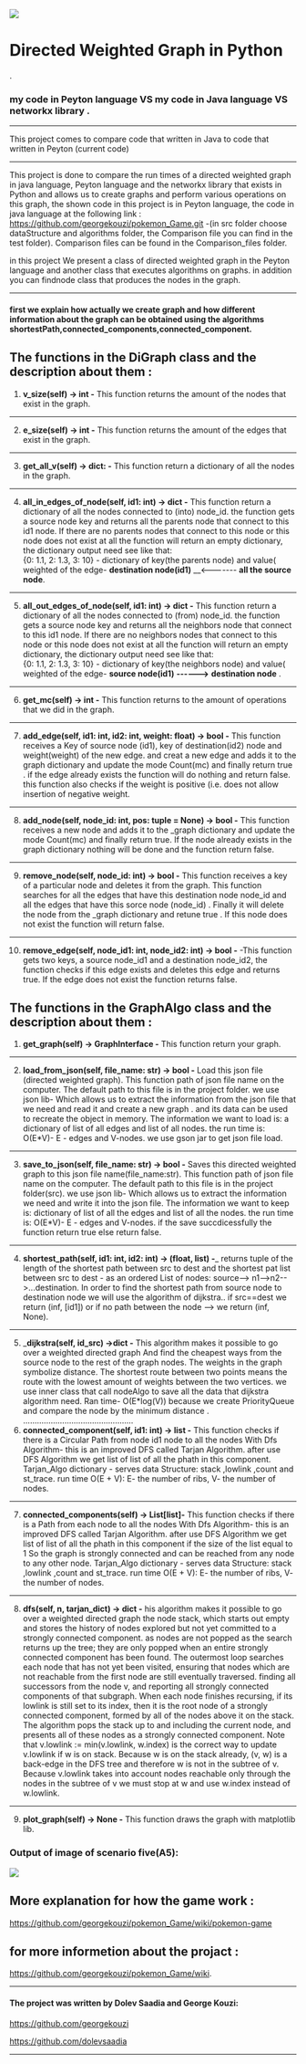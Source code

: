 ![](https://github.com/georgekouzi/DirectedWeightedGraph_onPython/blob/main/image/%E2%80%8F%E2%80%8F1.PNG?raw=true)
# Directed Weighted Graph in Python 
.

### my code in Peyton language VS my code in Java language VS networkx library .
----
This project comes to compare code that written in Java to code that written in Peyton (current code)


-------------------------------------------------------------------------------------

This project is done to compare the run times of a directed weighted graph in java language, Peyton language and the networkx library that exists in Python and allows us to create graphs and perform various operations on this graph, the shown code in this project is in Peyton language, the code in java language at the following link : https://github.com/georgekouzi/pokemon_Game.git -(in src folder choose dataStructure and algorithms folder, the Comparison file you can find in the test folder).
Comparison files can be found in the Comparison_files folder. 

in this project We present a class of directed weighted graph in the Peyton language and another class that executes algorithms on graphs.
in addition you can findnode class that produces the nodes in the graph.

-------------------------------------------------------------------------------------


#### first we explain how actually we create graph and how different information about the graph can be obtained using the algorithms shortestPath,connected_components,connected_component. 

## The functions in the DiGraph class and the description about them :

1) __v_size(self) -> int -__ This function returns the amount of the nodes that exist in the graph.
--------------------------------------------------------------------------
2) __e_size(self) -> int -__ This function returns the amount of the edges that exist in the graph.
------------------------------------------------------------
3) __get_all_v(self) -> dict: -__ This function return a dictionary of all the nodes in the graph.
---------------------------------------------------------
4) __all_in_edges_of_node(self, id1: int) -> dict -__ This function return a dictionary of all the nodes connected to (into) node_id. the function gets a source node key and returns all the parents node that connect to this id1 node. If there are no parents nodes that connect to this node or this node does not exist at all the function will return an empty dictionary, the dictionary output need see like that:    
{0: 1.1, 2: 1.3, 3: 10} - dictionary of key(the parents node) and value( weighted of the edge- 
__destination node(id1)__ __<------- __all the source node__.

---------------------------------------------------------------
5) __all_out_edges_of_node(self, id1: int) -> dict -__ This function return a dictionary of all the nodes connected to (from) node_id. the function gets a source node key and returns all the neighbors  node that connect to this id1 node. If there are no neighbors  nodes that connect to this node or this node does not exist at all the function will return an empty dictionary, the dictionary output need see like that:    
{0: 1.1, 2: 1.3, 3: 10} - dictionary of key(the neighbors  node) and value( weighted of the edge- 
__source  node(id1)__ __------>__ __destination node__ .
------------------------------------------------------------------------------------
6) __get_mc(self) -> int -__ This function returns to the amount of operations that we did in the graph.
----------------------------------------------------------------------------------------
7) __add_edge(self, id1: int, id2: int, weight: float) -> bool -__ This function receives a Key of source node (id1), key of destination(id2) node and weight(weight) of the new edge. and creat a new edge and adds it to the graph dictionary and update the mode Count(mc) and finally return true . if the edge already exists the function will do nothing and return false. this function also checks if the weight is positive (i.e. does not allow insertion of negative weight.
--------------------------------------------------
8) __add_node(self, node_id: int, pos: tuple = None) -> bool -__ This function receives a new node and adds it to the _graph dictionary and update the mode Count(mc) and finally return true. If the node already exists in the graph dictionary nothing will be done and the function return false.
--------------------------------------------------------
9) __remove_node(self, node_id: int) -> bool -__ This function receives a key of a particular node and deletes it from the graph. This function searches for all the edges that have this destination node node_id and all the edges that have this sorce node (node_id) . Finally it will delete the node from the _graph dictionary and retune true .
If this node does not exist the function will return false.
----------------------------------------------------------------
10) __remove_edge(self, node_id1: int, node_id2: int) -> bool -__ -This function gets two keys, a source node_id1 and a destination node_id2, the function checks if this edge exists and deletes this edge and returns true. If the edge does not exist the function returns false.


## The functions in the GraphAlgo class and the description about them :

1) __get_graph(self) -> GraphInterface -__  This function return your graph.
---------------------

2) __load_from_json(self, file_name: str) -> bool -__ Load this json file (directed weighted graph). This function path of json file name on the computer. The default path to this file is in the project folder. we use json lib- Which allows us to extract the information from the json file that we need and read it and create a new graph . and its data can be used to recreate the object in memory. The information we want to load is: a dictionary of list of all edges and list of all nodes. the run time is: O(E*V)- E - edges and V-nodes. we use gson jar to get json file load.

--------------------------------------------------------
3) __save_to_json(self, file_name: str) -> bool -__  Saves this directed weighted graph to this json file name(file_name:str). This function path of json file name on the computer. The default path to this file is in the project folder(src). we use json lib- Which allows us to extract the information we need and write it into the json file. The information we want to keep is: dictionary of list of all the edges and list of all the nodes. 
the run time is: O(E*V)- E - edges and V-nodes. if the save succdicessfully the function return true else return false.
--------------------------------------------------------
4) __shortest_path(self, id1: int, id2: int) -> (float, list) -___ returns tuple of the length of the shortest path between src to dest and the shortest pat list between src to dest - as an ordered List of nodes: source--> n1-->n2-->...destination. 
In order to find the shortest path from source node to destination node we will use the algorithm of dijkstra.. if src==dest we return (inf, [id1])
or if no path between the node -->  we return (inf, None).

----------------------------------------
5) ___dijkstra(self, id_src) ->dict -__ This algorithm makes it possible to go over a weighted directed graph And find the cheapest ways from the source node to the rest of the graph nodes. The weights in the graph symbolize distance. The shortest route between two points means the route with the lowest amount of weights between the two vertices. we use inner class that call nodeAlgo to save all the data that dijkstra algorithm need. Ran time- O(E*log(V)) because we create PriorityQueue and compare the node by the minimum distance .
................................................
6) __connected_component(self, id1: int) -> list -__ This function checks if there is a Circular  Path from node id1 node to all the nodes With Dfs Algorithm- this is an improved DFS called Tarjan Algorithm. after use DFS Algorithm we get list of list of all the phath in this component. Tarjan_Algo dictionary - serves data Structure: stack ,lowlink ,count and st_trace. 
run time O(E + V): E- the number of ribs, V- the number of nodes.
------------------------------------------------------------
7) __connected_components(self) -> List[list]-__ This function checks if there is a Path from each node to all the nodes With Dfs Algorithm- this is an improved DFS called Tarjan Algorithm. after use DFS Algorithm we get list of list of all the phath in this component  if the size of the list equal to 1 So the graph is strongly connected and can be reached from any node to any other node. Tarjan_Algo dictionary - serves data Structure: stack ,lowlink ,count and st_trace. 
run time O(E + V): E- the number of ribs, V- the number of nodes.
-------------------------------------------------
8) __dfs(self, n, tarjan_dict) -> dict -__ his algorithm makes it possible to go over a weighted directed graph the node stack, which starts out empty and stores the history of nodes explored but not yet committed to a strongly connected component. as nodes are not popped as the search returns up the tree; they are only popped when an entire strongly connected component has been found. The outermost loop searches each node that has not yet been visited, ensuring that nodes which are not reachable from the first node are still eventually traversed. finding all successors from the node v, and reporting all strongly connected components of that subgraph. When each node finishes recursing, if its lowlink is still set to its index, then it is the root node of a strongly connected component, formed by all of the nodes above it on the stack. The algorithm pops the stack up to and including the current node, and presents all of these nodes as a strongly connected component. Note that v.lowlink := min(v.lowlink, w.index) is the correct way to update v.lowlink if w is on stack. Because w is on the stack already, (v, w) is a back-edge in the DFS tree and therefore w is not in the subtree of v. Because v.lowlink takes into account nodes reachable only through the nodes in the subtree of v we must stop at w and use w.index instead of w.lowlink.
--------------------------------------------------------------------------------
9) __plot_graph(self) -> None -__ This function draws the graph with matplotlib lib.
    

### Output of image of scenario five(A5):

![](https://github.com/georgekouzi/DirectedWeightedGraph_onPython/blob/main/image/%E2%80%8F%E2%80%8F2.PNG?raw=true)













## More explanation for how the game work : 
https://github.com/georgekouzi/pokemon_Game/wiki/pokemon-game

## for more informetion about the projact : 
https://github.com/georgekouzi/pokemon_Game/wiki.

----

#### The project was written by Dolev Saadia and George Kouzi:



https://github.com/georgekouzi


https://github.com/dolevsaadia

----



